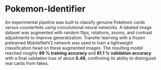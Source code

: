 # Pokemon-Identifier
An experimental pipeline was built to classify genuine Pokémon cards versus counterfeits using convolutional neural networks. A labeled image dataset was augmented with random flips, rotations, zooms, and contrast adjustments to improve generalization. Transfer learning with a frozen pretrained MobileNetV2 network was used to train a lightweight classification head on these augmented images. The resulting model reached roughly **89 % training accuracy** and **81.1 % validation accuracy** with a final validation loss of about **0.48**, confirming its ability to distinguish real cards from fakes.
 
